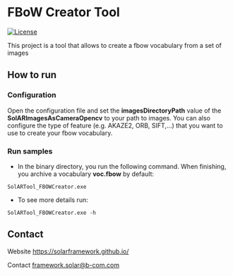# FBoW Creator Tool

[![License](https://img.shields.io/github/license/SolARFramework/Sample-Slam?style=flat-square&label=License)](https://www.apache.org/licenses/LICENSE-2.0)


This project is a tool that allows to create a fbow vocabulary from a set of images

## How to run

### Configuration

Open the configuration file and set the **imagesDirectoryPath** value of the **SolARImagesAsCameraOpencv** to your path to images.
You can also configure the type of feature (e.g. AKAZE2, ORB, SIFT,...) that you want to use to create your fbow vocabulary.

### Run samples

* In the binary directory, you run the following command. When finishing, you archive a vocabulary **voc.fbow** by default:
<pre><code>SolARTool_FBOWCreator.exe</code></pre>

* To see more details run:
<pre><code>SolARTool_FBOWCreator.exe -h</code></pre>

## Contact 
Website https://solarframework.github.io/

Contact framework.solar@b-com.com